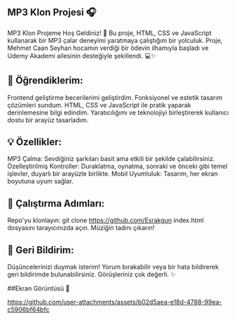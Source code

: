 ## MP3 Klon Projesi 🎧
MP3 Klon Projeme Hoş Geldiniz! 🚀
Bu proje, HTML, CSS ve JavaScript kullanarak bir MP3 çalar deneyimi yaratmaya çalıştığım bir yolculuk. Proje, Mehmet Caan Seyhan hocamın verdiği bir ödevin ilhamıyla başladı ve Udemy Akademi ailesinin desteğiyle şekillendi. 💻✨

## 🌟 Öğrendiklerim:
Frontend geliştirme becerilerimi geliştirdim.
Fonksiyonel ve estetik tasarım çözümleri sundum.
HTML, CSS ve JavaScript ile pratik yaparak derinlemesine bilgi edindim.
Yaratıcılığımı ve teknolojiyi birleştirerek kullanıcı dostu bir arayüz tasarladım.

## 💡 Özellikler:
MP3 Çalma: Sevdiğiniz şarkıları basit ama etkili bir şekilde çalabilirsiniz.
Özelleştirilmiş Kontroller: Duraklatma, oynatma, sonraki ve önceki gibi temel işlevler, duyarlı bir arayüzle birlikte.
Mobil Uyumluluk: Tasarım, her ekran boyutuna uyum sağlar.

## 🚀 Çalıştırma Adımları:
Repo'yu klonlayın:
git clone https://github.com/Esrakgun
index.html dosyasını tarayıcınızda açın.
Müziğin tadını çıkarın!

## 💬 Geri Bildirim:
Düşüncelerinizi duymak isterim! Yorum bırakabilir veya bir hata bildirerek geri bildirimde bulunabilirsiniz. Görüşleriniz çok değerli. ✨

##Ekran Görüntüsü 📸


https://github.com/user-attachments/assets/b02d5aea-e18d-4788-99ea-c5906bf64bfc


